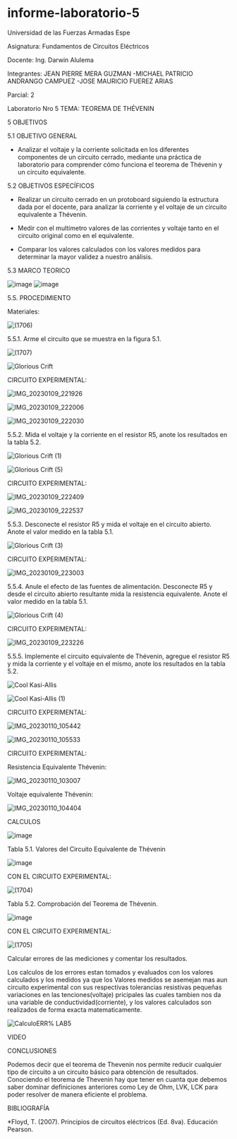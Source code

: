 # informe-laboratorio-5

Universidad de las Fuerzas Armadas Espe

Asignatura: Fundamentos de Circuitos Eléctricos

Docente: Ing. Darwin Alulema

Integrantes: JEAN PIERRE MERA GUZMAN -MICHAEL PATRICIO ANDRANGO CAMPUEZ -JOSE MAURICIO FUEREZ ARIAS

Parcial: 2

Laboratorio Nro 5 TEMA: TEOREMA DE THÉVENIN

5 OBJETIVOS

5.1 OBJETIVO GENERAL

- Analizar el voltaje y la corriente solicitada en los diferentes componentes de un circuito cerrado, mediante una práctica de laboratorio para comprender cómo funciona el teorema de Thévenin y un circuito equivalente.

5.2 OBJETIVOS ESPECÍFICOS

- Realizar un circuito cerrado en un protoboard siguiendo la estructura dada por el docente, para analizar la corriente y el voltaje de un circuito equivalente a Thévenin.

- Medir con el multímetro valores de las corrientes y voltaje tanto en el circuito original como en el equivalente.

- Comparar los valores calculados con los valores medidos para determinar la mayor validez a nuestro análisis.

5.3 MARCO TEORICO

![image](https://user-images.githubusercontent.com/104911658/210898070-612a5990-6ee5-456f-a25c-adca676b9160.png)
![image](https://user-images.githubusercontent.com/104911658/210898555-c2cc1c8f-ee00-41bb-995c-4b9f90422428.png)

5.5. PROCEDIMIENTO

Materiales:

![(1706)](https://user-images.githubusercontent.com/117534483/211603208-fc0e8009-4c1d-4b67-a98a-460cabb0e391.png)

5.5.1. Arme el circuito que se muestra en la figura 5.1.

![(1707)](https://user-images.githubusercontent.com/117534483/211603288-f1e552b8-42aa-46dc-826d-15917bbb2bbc.png)

![Glorious Crift](https://user-images.githubusercontent.com/107088999/210926914-fcc395ae-7dc4-498d-bd60-14225fae9113.png)

CIRCUITO EXPERIMENTAL:

![IMG_20230109_221926](https://user-images.githubusercontent.com/117534483/211472830-c1dda672-a457-4c95-b8f8-d0b3da00f442.jpg)

![IMG_20230109_222006](https://user-images.githubusercontent.com/117534483/211472831-aca18b44-6bc0-4e12-88e5-148be8400059.jpg)

![IMG_20230109_222030](https://user-images.githubusercontent.com/117534483/211472838-4ac77082-15ee-4383-8d4e-d695b218ac9d.jpg)


5.5.2. Mida el voltaje y la corriente en el resistor R5, anote los resultados en la tabla 5.2.

![Glorious Crift (1)](https://user-images.githubusercontent.com/107088999/210929487-0a2768e7-82f9-48c6-b35c-d3f58e7d179f.png)

![Glorious Crift (5)](https://user-images.githubusercontent.com/107088999/211051222-8d0f4acc-1628-41ca-b081-99b859f93257.png)

CIRCUITO EXPERIMENTAL:

![IMG_20230109_222409](https://user-images.githubusercontent.com/117534483/211472968-ef4b7bc2-179b-4208-b30c-38db7952e48c.jpg)

![IMG_20230109_222537](https://user-images.githubusercontent.com/117534483/211472971-9c2ca0c5-99de-4ed8-89a1-ef435a00b3c8.jpg)

5.5.3. Desconecte el resistor R5 y mida el voltaje en el circuito abierto. Anote el valor
medido en la tabla 5.1.

![Glorious Crift (3)](https://user-images.githubusercontent.com/107088999/210929605-0cddd163-d383-4566-b232-5a9caefa8815.png)

CIRCUITO EXPERIMENTAL:

![IMG_20230109_223003](https://user-images.githubusercontent.com/117534483/211473067-c91b1fcc-ce7e-4c7a-8f08-4004b34d75f9.jpg)

5.5.4. Anule el efecto de las fuentes de alimentación. Desconecte R5 y desde el circuito
abierto resultante mida la resistencia equivalente. Anote el valor medido en la tabla 5.1.

![Glorious Crift (4)](https://user-images.githubusercontent.com/107088999/210929730-de2eb100-e257-4582-a352-47860420d7a2.png)

CIRCUITO EXPERIMENTAL:

![IMG_20230109_223226](https://user-images.githubusercontent.com/117534483/211473141-da5ebe7f-47f1-43b4-8ff0-5fa6ba7ea56f.jpg)

5.5.5. Implemente el circuito equivalente de Thévenin, agregue el resistor R5 y mida la
corriente y el voltaje en el mismo, anote los resultados en la tabla 5.2.

![Cool Kasi-Allis](https://user-images.githubusercontent.com/107088999/211053613-bc9f7db3-0630-4785-8b10-59eaa93d7ba5.png)

![Cool Kasi-Allis (1)](https://user-images.githubusercontent.com/107088999/211053787-2db43ab7-a6e3-4638-af9d-4fc614f471cc.png)

CIRCUITO EXPERIMENTAL:

![IMG_20230110_105442](https://user-images.githubusercontent.com/117534483/211601085-85239621-ad4c-4ce7-9396-8853fb64fdd3.jpg)

![IMG_20230110_105533](https://user-images.githubusercontent.com/117534483/211601089-252c7cea-06a9-4c47-afbc-b951c2845d68.jpg)

CIRCUITO EXPERIMENTAL:

Resistencia Equivalente Thévenin:

![IMG_20230110_103007](https://user-images.githubusercontent.com/117534483/211601804-168da0a2-ebe3-43fd-80d5-a710186650fc.jpg)

Voltaje equivalente Thévenin:

![IMG_20230110_104404](https://user-images.githubusercontent.com/117534483/211602055-84ba3c04-c066-4816-a226-1b0d740bef3f.jpg)

CALCULOS 

![image](https://user-images.githubusercontent.com/107088999/211063758-0f237361-78e5-46bc-bc46-b1f39d14d736.png)


Tabla 5.1. Valores del Circuito Equivalente de Thévenin

![image](https://user-images.githubusercontent.com/107088999/211055947-6b0f98ff-9a5c-4c31-a17f-c943fb27ec54.png)

CON EL CIRCUITO EXPERIMENTAL:

![(1704)](https://user-images.githubusercontent.com/117534483/211473570-ae44d3c3-e2fd-4331-ad5d-8ac6b996352b.png)

Tabla 5.2. Comprobación del Teorema de Thévenin.

![image](https://user-images.githubusercontent.com/107088999/211057331-e1f68f77-77bd-4570-9e6e-617c6dfae5f1.png)

CON EL CIRCUITO EXPERIMENTAL:

![(1705)](https://user-images.githubusercontent.com/117534483/211473627-f6918b47-9355-4046-a18c-47c3ef98521c.png)

Calcular errores de las mediciones y comentar los resultados.

Los calculos de los errores estan tomados y evaluados con los valores calculados y los medidos ya que los Valores medidos se asemejan mas aun circuito experimental con sus respectivas tolerancias resistivas pequeñas variaciones en las tenciones(voltaje) pricipales las cuales tambien nos da una variable de conductividad(corriente), y los valores calculados son realizados de forma exacta matematicamente.

![CalculoERR% LAB5](https://user-images.githubusercontent.com/117534483/211474571-f08fbd30-9a4e-4ae6-8cd7-45fd1b56f65e.png)

VIDEO

CONCLUSIONES

Podemos decir que el teorema de Thevenin nos permite reducir cualquier tipo de circuito a un circuito básico para obtención de resultados.
Conociendo el teorema de Thevenin hay que tener en cuanta que debemos saber dominar definiciones anteriores como Ley de Ohm, LVK, LCK para poder resolver de manera eficiente el problema.

BIBLIOGRAFÍA

*Floyd, T. (2007). Principios de circuitos eléctricos (Ed. 8va). Educación Pearson.
